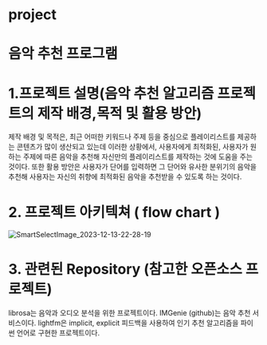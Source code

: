 # project
# 음악 추천 프로그램
# 1.프로젝트 설명(음악 추천 알고리즘 프로젝트의 제작 배경,목적 및 활용 방안)
제작 배경 및 목적은, 최근 어떠한 키워드나 주제 등을 중심으로 플레이리스트를 제공하는 콘텐츠가 많이 생산되고 있는데 이러한 상황에서, 사용자에게 최적화된, 사용자가 원하는 주제에 따른 음악을 추천해 자신만의 플레이리스트를 제작하는 것에 도움을 주는 것이다.
또한 활용 방안은 사용자가 단어를 입력하면 그 단어와 유사한 분위기의 음악을 추천해 사용자는 자신의 취향에 최적화된 음악을 추천받을 수 있도록 하는 것이다.
# 2. 프로젝트 아키텍쳐 ( flow chart )
![SmartSelectImage_2023-12-13-22-28-19](https://github.com/kimgayoon/project/assets/150767684/646c0089-f53c-471c-9397-cccff12d71ab)
# 3. 관련된 Repository (참고한 오픈소스 프로젝트)
librosa는 음악과 오디오 분석을 위한 프로젝트이다.
IMGenie (github)는 음악 추천 서비스이다.
lightfm은 implicit, explicit 피드백을 사용하여 인기 추천 알고리즘을 파이썬 언어로 구현한 프로젝트이다.

